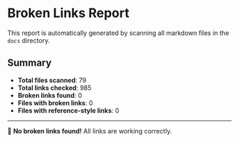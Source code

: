 # Broken Links Report

This report is automatically generated by scanning all markdown files in the `docs` directory.

## Summary

- **Total files scanned**: 79
- **Total links checked**: 985
- **Broken links found**: 0
- **Files with broken links**: 0
- **Files with reference-style links**: 0

---

🎉 **No broken links found!** All links are working correctly.
